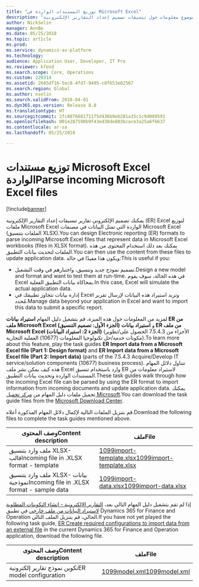 ```yaml
---
title: "توزيع المستندات الواردة في Microsoft Excel"
description: "يوفر هذا الموضوع معلومات حول تنسيقات تصميم إعداد التقارير الإلكترونية (ER) لتوزيع المعلومات الواردة في ملفات Microsoft Excel الواردة."
author: NickSelin
manager: AnnBe
ms.date: 05/25/2018
ms.topic: article
ms.prod: 
ms.service: dynamics-ax-platform
ms.technology: 
audience: Application User, Developer, IT Pro
ms.reviewer: kfend
ms.search.scope: Core, Operations
ms.custom: 220314
ms.assetid: 2685df16-5ec8-4fd7-9495-c0f653e82567
ms.search.region: Global
ms.author: nselin
ms.search.validFrom: 2018-04-01
ms.dyn365.ops.version: Release 8.0
ms.translationtype: HT
ms.sourcegitcommit: 2fc887668171175d436b9eb281a35c1c9d089591
ms.openlocfilehash: 001e287590b9f43ed38de803bcace3a25a6f6637
ms.contentlocale: ar-sa
ms.lasthandoff: 05/25/2018

---
```


# <a name="parse-incoming-microsoft-excel-files"></a><span data-ttu-id="5c63b-103">توزيع مستندات Microsoft Excel الواردة</span><span class="sxs-lookup"><span data-stu-id="5c63b-103">Parse incoming Microsoft Excel files</span></span>

[!include[banner](../includes/banner.md)]

<span data-ttu-id="5c63b-104">يمكنك تصميم الإلكتروني تقارير تنسيقات إعداد التقارير الإلكترونية (ER) Excel لتوزيع ملفات Microsoft Excel الواردة التي تمثل البيانات في مصنفات Microsoft Excel (الملفات بتنسيق XLSX).</span><span class="sxs-lookup"><span data-stu-id="5c63b-104">You can design Electronic reporting (ER) formats to parse incoming Microsoft Excel files that represent data in Microsoft Excel workbooks (files in XLSX format).</span></span> <span data-ttu-id="5c63b-105">يمكنك بعد ذلك استخدام المحتوى من هذه الملفات لتحديث بيانات التطبيق.</span><span class="sxs-lookup"><span data-stu-id="5c63b-105">You can then use the content from these files to update application data.</span></span> <span data-ttu-id="5c63b-106">ويكون هذا مفيدًا في حالة:</span><span class="sxs-lookup"><span data-stu-id="5c63b-106">This is useful if you:</span></span>

-   <span data-ttu-id="5c63b-107">تصميم نموذج جديد وتنسيق، واختبارهم في وقت التشغيل.</span><span class="sxs-lookup"><span data-stu-id="5c63b-107">Design a new model and format and want to test them at run-time.</span></span> <span data-ttu-id="5c63b-108">في هذه الحالة، سوف يقوم Excel بمحاكاة بيانات التطبيق الفعلية.</span><span class="sxs-lookup"><span data-stu-id="5c63b-108">In this case, Excel will simulate the actual application data.</span></span>
-   <span data-ttu-id="5c63b-109">إدارة بيانات تتجاوز تطبيقك في Excel وتريد استيراد هذه البيانات لإرسال تقرير مُحدد.</span><span class="sxs-lookup"><span data-stu-id="5c63b-109">Manage data beyond your application in Excel and want to import this data to submit a specific report.</span></span>

<span data-ttu-id="5c63b-110">لمزيد من المعلومات حول هذه الميزة، قم بتشغيل دليل المهام **استيراد بيانات ER من ملف Microsoft Excel (الجزء الأول: تصميم التنسيق)** و **استيراد بيانات ER من ملف Microsoft Excel (الجزء 2: استيراد البيانات)** (الأجزاء من 7.5.4.3 الحصول على/تطوير مكونات خدمة/حل تكنولوجيا المعلومات (10677) العملية التجارية).</span><span class="sxs-lookup"><span data-stu-id="5c63b-110">To learn more about this feature, play the task guides **ER Import data from a Microsoft Excel file (Part 1: Design format)** and **ER Import data from a Microsoft Excel file (Part 2: Import data)** (parts of the 7.5.4.3 Acquire/Develop IT service/solution components (10677) business process).</span></span> <span data-ttu-id="5c63b-111">تتناول دلائل المهام هذه كيف يمكن نشر ملف Excel وارد باستخدام تنسيق ER لاستيراد معلومات من المستندات الواردة وتحديث بيانات التطبيق.</span><span class="sxs-lookup"><span data-stu-id="5c63b-111">These task guides walk through how the incoming Excel file can be parsed by using the ER format to import information from incoming documents and update application data.</span></span> <span data-ttu-id="5c63b-112">يمكنك تحميل ملفات دليل المهام من [مركز تحميل Microsoft](https://go.microsoft.com/fwlink/?linkid=874684).</span><span class="sxs-lookup"><span data-stu-id="5c63b-112">You can download the task guide files from the [Microsoft Download Center](https://go.microsoft.com/fwlink/?linkid=874684).</span></span>

<span data-ttu-id="5c63b-113">قم بتنزيل الملفات التالية لإكمال دلائل المهام المذكورة أعلاه.</span><span class="sxs-lookup"><span data-stu-id="5c63b-113">Download the following files to complete the task guides mentioned above.</span></span>

| <span data-ttu-id="5c63b-114">وصف المحتوى</span><span class="sxs-lookup"><span data-stu-id="5c63b-114">Content description</span></span>                        | <span data-ttu-id="5c63b-115">ملف</span><span class="sxs-lookup"><span data-stu-id="5c63b-115">File</span></span>                                                                       |
---------------------------------------------|----------------------------------------------------------------------------|
| <span data-ttu-id="5c63b-116">ملف وارد بتنسيق XLSX- قالب</span><span class="sxs-lookup"><span data-stu-id="5c63b-116">Incoming file in .XLSX format - template</span></span>   | [<span data-ttu-id="5c63b-117">1099import-template.xlsx</span><span class="sxs-lookup"><span data-stu-id="5c63b-117">1099import-template.xlsx</span></span>](https://go.microsoft.com/fwlink/?linkid=862266)  |
| <span data-ttu-id="5c63b-118">ملف وارد بتنسيق XLSX- بيانات نموذجية</span><span class="sxs-lookup"><span data-stu-id="5c63b-118">Incoming file in .XLSX format - sample data</span></span>| [<span data-ttu-id="5c63b-119">1099import-data.xlsx</span><span class="sxs-lookup"><span data-stu-id="5c63b-119">1099import-data.xlsx</span></span>](https://go.microsoft.com/fwlink/?linkid=862266)     |

<span data-ttu-id="5c63b-120">إذا لم تقم بتشغيل دليل المهام التالي بعد، [‏‫التقارير الإلكترونية - إنشاء التكوينات المطلوبة لاستيراد البيانات من ملف خارجي‬](./tasks/er-required-configurations-import-data.md) في تطبيق Dynamics 365 for Finance and Operation الحالي، قم بتنزيل الملف التالي.</span><span class="sxs-lookup"><span data-stu-id="5c63b-120">If you have not yet played the following task guide, [ER Create required configurations to import data from an external file](./tasks/er-required-configurations-import-data.md) in the current Dynamics 365 for Finance and Operation application, download the following file.</span></span>

| <span data-ttu-id="5c63b-121">وصف المحتوى</span><span class="sxs-lookup"><span data-stu-id="5c63b-121">Content description</span></span>                        | <span data-ttu-id="5c63b-122">ملف</span><span class="sxs-lookup"><span data-stu-id="5c63b-122">File</span></span>                                                                       |
---------------------------------------------|----------------------------------------------------------------------------|
| <span data-ttu-id="5c63b-123">تكوين نموذج تقارير إلكترونية</span><span class="sxs-lookup"><span data-stu-id="5c63b-123">ER model configuration</span></span>                     | [<span data-ttu-id="5c63b-124">1099model.xml</span><span class="sxs-lookup"><span data-stu-id="5c63b-124">1099model.xml</span></span>](https://go.microsoft.com/fwlink/?linkid=862266)            |


